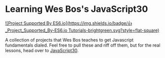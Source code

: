 # Learning Wes Bos's JavaScript30

[![Project Supported By ES6.io](https://img.shields.io/badge/👍_Project_Supported_By-ES6.io Tutorials-brightgreen.svg?style=flat-square)](https://ES6.io/friend/LONGTAIL)

A collection of projects that Wes Bos teaches to get Javascript fundamentals dialed. Feel free to pull these and riff off them, but for the real lessons, head over to [JavaScript30](https://ES6.io/friend/LONGTAIL).